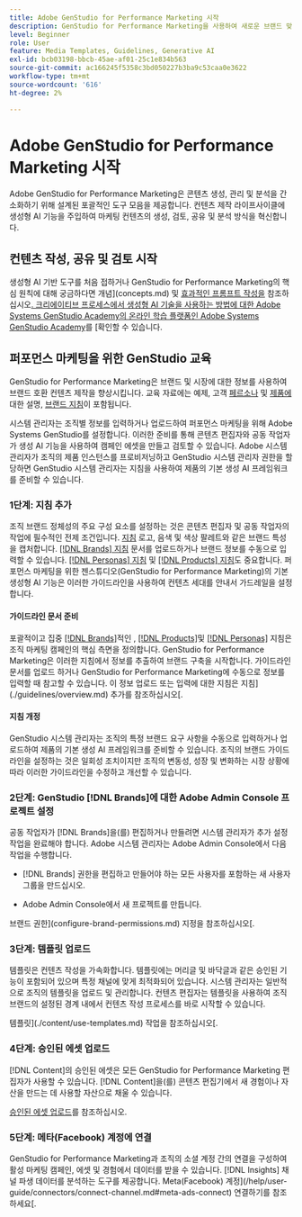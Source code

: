```yaml
---
title: Adobe GenStudio for Performance Marketing 시작
description: GenStudio for Performance Marketing을 사용하여 새로운 브랜드 맞춤 마케팅 콘텐츠를 생성하는 방법을 알아봅니다.
level: Beginner
role: User
feature: Media Templates, Guidelines, Generative AI
exl-id: bcb03198-bbcb-45ae-af01-25c1e834b563
source-git-commit: ac166245f5358c3bd050227b3ba9c53caa0e3622
workflow-type: tm+mt
source-wordcount: '616'
ht-degree: 2%

---
```


# Adobe GenStudio for Performance Marketing 시작

Adobe GenStudio for Performance Marketing은 콘텐츠 생성, 관리 및 분석을 간소화하기 위해 설계된 포괄적인 도구 모음을 제공합니다. 컨텐츠 제작 라이프사이클에 생성형 AI 기능을 주입하여 마케팅 컨텐츠의 생성, 검토, 공유 및 분석 방식을 혁신합니다.

## 컨텐츠 작성, 공유 및 검토 시작

생성형 AI 기반 도구를 처음 접하거나 GenStudio for Performance Marketing의 핵심 원칙에 대해 궁금하다면 개념](concepts.md) 및 [효과적인 프롬프트 작성을](effective-prompts.md) 참조하십시오[. 크리에이티브 프로세스에서 생성형 AI 기술을 사용하는 방법에 대한 Adobe Systems GenStudio Academy의 온라인 학습 플랫폼인 Adobe Systems GenStudio Academy](https://learningmanager.adobe.com/genstudioacademy)를 [확인할 수 있습니다.

## 퍼포먼스 마케팅을 위한 GenStudio 교육

GenStudio for Performance Marketing은 브랜드 및 시장에 대한 정보를 사용하여 브랜드 호환 컨텐츠 제작을 향상시킵니다. 교육 자료에는 예제, 고객 [페르소나](/help/user-guide/guidelines/personas.md) 및 [제품에](/help/user-guide/guidelines/products.md) 대한 설명, [브랜드 지침](/help/user-guide/guidelines/overview.md)이 포함됩니다.

시스템 관리자는 조직별 정보를 입력하거나 업로드하여 퍼포먼스 마케팅을 위해 Adobe Systems GenStudio를 설정합니다. 이러한 준비를 통해 콘텐츠 편집자와 공동 작업자가 생성 AI 기능을 사용하여 캠페인 에셋을 만들고 검토할 수 있습니다. Adobe 시스템 관리자가 조직의 제품 인스턴스를 프로비저닝하고 GenStudio 시스템 관리자 권한을 할당하면 GenStudio 시스템 관리자는 지침을 사용하여 제품의 기본 생성 AI 프레임워크를 준비할 수 있습니다.

### 1단계: 지침 추가

조직 브랜드 정체성의 주요 구성 요소를 설정하는 것은 콘텐츠 편집자 및 공동 작업자의 작업에 필수적인 전제 조건입니다. [지침](./guidelines/overview.md) 로고, 음색 및 색상 팔레트와 같은 브랜드 특성을 캡처합니다. [[!DNL Brands] 지침](./guidelines/brands.md) 문서를 업로드하거나 브랜드 정보를 수동으로 입력할 수 있습니다. [[!DNL Personas] 지침](./guidelines/personas.md) 및 [[!DNL Products] 지침](./guidelines/products.md)도 중요합니다. 퍼포먼스 마케팅을 위한 젠스튜디오(GenStudio for Performance Marketing)의 기본 생성형 AI 기능은 이러한 가이드라인을 사용하여 컨텐츠 세대를 안내서 가드레일을 설정합니다.

#### 가이드라인 문서 준비

포괄적이고 집중 [[!DNL Brands]](./guidelines/brands.md)적인 , [[!DNL Products]](./guidelines/products.md)및 [[!DNL Personas]](./guidelines/personas.md) 지침은 조직 마케팅 캠페인의 핵심 측면을 정의합니다. GenStudio for Performance Marketing은 이러한 지침에서 정보를 추출하여 브랜드 구축을 시작합니다. 가이드라인 문서를 업로드 하거나 GenStudio for Performance Marketing에 수동으로 정보를 입력할 때 참고할 수 있습니다. 이 정보 업로드 또는 입력에 대한 지침은 지침](./guidelines/overview.md) 추가를 참조하십시오[.

#### 지침 개정

GenStudio 시스템 관리자는 조직의 특정 브랜드 요구 사항을 수동으로 입력하거나 업로드하여 제품의 기본 생성 AI 프레임워크를 준비할 수 있습니다. 조직의 브랜드 가이드라인을 설정하는 것은 일회성 조치이지만 조직의 변동성, 성장 및 변화하는 시장 상황에 따라 이러한 가이드라인을 수정하고 개선할 수 있습니다.

### 2단계: GenStudio [!DNL Brands]에 대한 Adobe Admin Console 프로젝트 설정

공동 작업자가 [!DNL Brands]을(를) 편집하거나 만들려면 시스템 관리자가 추가 설정 작업을 완료해야 합니다. Adobe 시스템 관리자는 Adobe Admin Console에서 다음 작업을 수행합니다.

* [!DNL Brands] 권한을 편집하고 만들어야 하는 모든 사용자를 포함하는 새 사용자 그룹을 만드십시오.

* Adobe Admin Console에서 새 프로젝트를 만듭니다.

브랜드 권한](configure-brand-permissions.md) 지정을 참조하십시오[.

### 3단계: 템플릿 업로드

템플릿은 컨텐츠 작성을 가속화합니다. 템플릿에는 머리글 및 바닥글과 같은 승인된 기능이 포함되어 있으며 특정 채널에 맞게 최적화되어 있습니다. 시스템 관리자는 일반적으로 조직의 템플릿을 업로드 및 관리합니다. 컨텐츠 편집자는 템플릿을 사용하여 조직 브랜드의 설정된 경계 내에서 컨텐츠 작성 프로세스를 바로 시작할 수 있습니다.

템플릿](./content/use-templates.md) 작업을 참조하십시오[.

### 4단계: 승인된 에셋 업로드

[!DNL Content]의 승인된 에셋은 모든 GenStudio for Performance Marketing 편집자가 사용할 수 있습니다. [!DNL Content]을(를) 콘텐츠 편집기에서 새 경험이나 자산을 만드는 데 사용할 자산으로 채울 수 있습니다.

[승인된 에셋 업로드](./content/manage-assets.md)를 참조하십시오.

### 5단계: 메타(Facebook) 계정에 연결

GenStudio for Performance Marketing과 조직의 소셜 계정 간의 연결을 구성하여 활성 마케팅 캠페인, 에셋 및 경험에서 데이터를 받을 수 있습니다. [!DNL Insights] 채널 파생 데이터를 분석하는 도구를 제공합니다. Meta(Facebook) 계정](/help/user-guide/connectors/connect-channel.md#meta-ads-connect) 연결하기를 참조하세요[.
